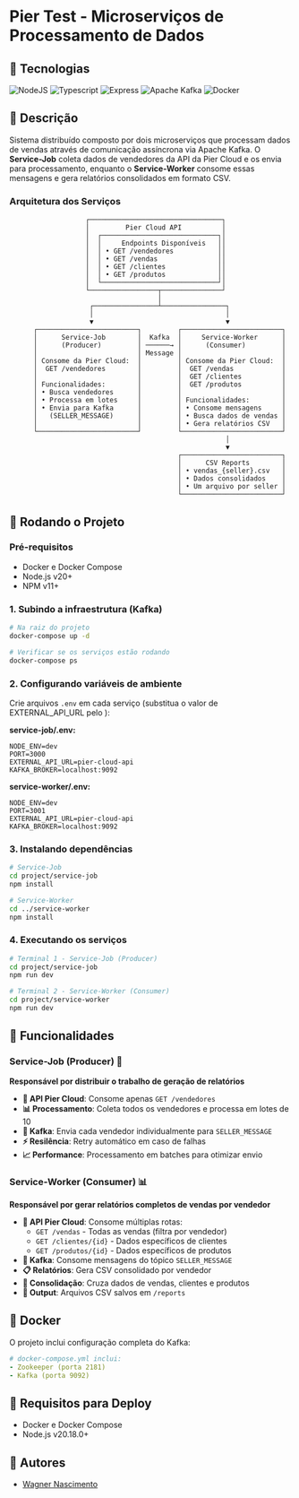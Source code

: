 # Pier Test - Microserviços de Processamento de Dados

## 🚩 Tecnologias

![NodeJS](https://img.shields.io/badge/node.js-6DA55F?style=for-the-badge&logo=node.js&logoColor=white)
![Typescript](https://img.shields.io/badge/typescript-2f74c0?style=for-the-badge&logo=typescript&logoColor=white)
![Express](https://img.shields.io/badge/express.js-%23404d59.svg?style=for-the-badge&logo=express&logoColor=%2361DAFB)
![Apache Kafka](https://img.shields.io/badge/Apache%20Kafka-000?style=for-the-badge&logo=apachekafka)
![Docker](https://img.shields.io/badge/docker-%230db7ed.svg?style=for-the-badge&logo=docker&logoColor=white)

## 🔗 Descrição

Sistema distribuído composto por dois microserviços que processam dados de vendas através de comunicação assíncrona via Apache Kafka. O **Service-Job** coleta dados de vendedores da API da Pier Cloud e os envia para processamento, enquanto o **Service-Worker** consome essas mensagens e gera relatórios consolidados em formato CSV.

### Arquitetura dos Serviços

```
                   ┌─────────────────────────────────┐
                   │         Pier Cloud API          │
                   │  ┌─────────────────────────────┐│
                   │  │     Endpoints Disponíveis   ││
                   │  │ • GET /vendedores           ││
                   │  │ • GET /vendas               ││
                   │  │ • GET /clientes             ││
                   │  │ • GET /produtos             ││
                   │  └─────────────────────────────┘│
                   └─────────────────┬───────────────┘
                                     │
                    ┌────────────────┴────────────────┐
                    │                                 │
                    ▼                                 ▼
      ┌─────────────────────────┐         ┌─────────────────────────┐
      │      Service-Job        │  Kafka  │     Service-Worker      │
      │      (Producer)         │ ──────→ │      (Consumer)         │
      │                         │ Message │                         │
      │ Consome da Pier Cloud:  │         │ Consome da Pier Cloud:  │
      │  GET /vendedores        │         │  GET /vendas            │
      │                         │         │  GET /clientes          │
      │ Funcionalidades:        │         │  GET /produtos          │
      │ • Busca vendedores      │         │                         │
      │ • Processa em lotes     │         │ Funcionalidades:        │
      │ • Envia para Kafka      │         │ • Consome mensagens     │
      │   (SELLER_MESSAGE)      │         │ • Busca dados de vendas │
      │                         │         │ • Gera relatórios CSV   │
      └─────────────────────────┘         └─────────────────────────┘
                                                      │
                                                      ▼
                                          ┌─────────────────────────┐
                                          │      CSV Reports        │
                                          │ • vendas_{seller}.csv   │
                                          │ • Dados consolidados    │
                                          │ • Um arquivo por seller │
                                          └─────────────────────────┘

```

## 🚦 Rodando o Projeto

### Pré-requisitos

- Docker e Docker Compose
- Node.js v20+
- NPM v11+

### 1. Subindo a infraestrutura (Kafka)

```bash
# Na raiz do projeto
docker-compose up -d

# Verificar se os serviços estão rodando
docker-compose ps
```

### 2. Configurando variáveis de ambiente

Crie arquivos `.env` em cada serviço (substitua o valor de EXTERNAL_API_URL pelo ):

**service-job/.env:**
```env
NODE_ENV=dev
PORT=3000
EXTERNAL_API_URL=pier-cloud-api
KAFKA_BROKER=localhost:9092
```

**service-worker/.env:**
```env
NODE_ENV=dev
PORT=3001
EXTERNAL_API_URL=pier-cloud-api
KAFKA_BROKER=localhost:9092
```

### 3. Instalando dependências

```bash
# Service-Job
cd project/service-job
npm install

# Service-Worker
cd ../service-worker
npm install
```

### 4. Executando os serviços

```bash
# Terminal 1 - Service-Job (Producer)
cd project/service-job
npm run dev

# Terminal 2 - Service-Worker (Consumer)
cd project/service-worker
npm run dev
```

## 🔧 Funcionalidades

### Service-Job (Producer) 🔄
**Responsável por distribuir o trabalho de geração de relatórios**

- **🎯 API Pier Cloud**: Consome apenas `GET /vendedores`
- **📊 Processamento**: Coleta todos os vendedores e processa em lotes de 10
- **🚀 Kafka**: Envia cada vendedor individualmente para `SELLER_MESSAGE`
- **⚡ Resilência**: Retry automático em caso de falhas
- **📈 Performance**: Processamento em batches para otimizar envio

### Service-Worker (Consumer) 📊  
**Responsável por gerar relatórios completos de vendas por vendedor**

- **🎯 API Pier Cloud**: Consome múltiplas rotas:
  - `GET /vendas` - Todas as vendas (filtra por vendedor)
  - `GET /clientes/{id}` - Dados específicos de clientes
  - `GET /produtos/{id}` - Dados específicos de produtos
- **📨 Kafka**: Consome mensagens do tópico `SELLER_MESSAGE`
- **📋 Relatórios**: Gera CSV consolidado por vendedor
- **🔄 Consolidação**: Cruza dados de vendas, clientes e produtos
- **💾 Output**: Arquivos CSV salvos em `/reports`

## 🐳 Docker

O projeto inclui configuração completa do Kafka:

```yaml
# docker-compose.yml inclui:
- Zookeeper (porta 2181)
- Kafka (porta 9092)
```

## 🚀 Requisitos para Deploy

- Docker e Docker Compose
- Node.js v20.18.0+

## 🧗️ Autores

- [Wagner Nascimento](https://github.com/WagnerNasc)
